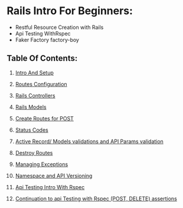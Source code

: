 # Rails Intro For Beginners:

- Restful Resource Creation with Rails
- Api Testing WithRspec
- Faker Factory factory-boy

## Table Of Contents:

1. [Intro And Setup](Curated%20Materials/1.md)

2. [Routes Configuration](Curated%20Materials/2.routes_configuration.md)

3. [Rails Controllers](Curated%20Materials/3.Controller.md)

4. [Rails Models](Curated%20Materials/4.Models.md)

5. [Create Routes for POST](Curated%20Materials/5.Creating%20Create%20Routes.md)

6. [Status Codes](Curated%20Materials/6.%20Status%20Codes.md)

7. [Active Record/ Models validations and API Params validation ](Curated%20Materials/7.%20Active%20Record%20Validation%2C%20API%20params%20validation.md)

8. [Destroy Routes](Curated%20Materials/8.Destroy%20Routes.md)

9. [Managing Exceptions](Curated%20Materials/9.Getting%20Your%20Head%20Our%20of%20Exception.md)

10. [Namespace and API Versioning](Curated%20Materials/10.%20Namespace%20and%20Versioning.md)

11. [Api Testing Intro With Rspec](Curated%20Materials/11.%20Api%20Testing%20With%20Rspec%20Gem.md)

12. [Continuation to api Testing with Rspec (POST, DELETE) assertions](Curated%20Materials/12.%20Api%20Test%20Continued%20for%20POST%20and%20DELETE.md)

